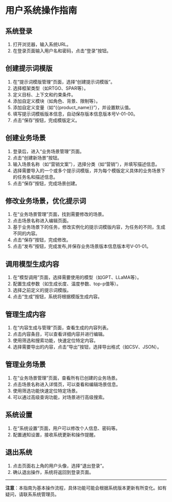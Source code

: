 # 用户系统操作指南

## 系统登录
1. 打开浏览器，输入系统URL。
2. 在登录页面输入用户名和密码，点击“登录”按钮。

## 创建提示词模版
1. 在“提示词模版管理”页面，选择“创建提示词模版”。
2. 选择框架类型（如RTGO、SPAR等）。
3. 定义目标、上下文和约束条件。
4. 添加自定义模块（如角色、背景、限制等）。
5. 添加自定义变量（如“{{product_name}}”），并设置默认值。
6. 填写提示词模板版本信息，自动保存版本信息版本号V-01-00。
6. 点击“保存”按钮，完成模版定义。

## 创建业务场景
1. 登录后，进入“业务场景管理”页面。
2. 点击“创建新场景”按钮。
3. 输入场景名称（如“营销文案”），选择分类（如“营销”），并填写描述信息。
4. 选择需要导入的一个或多个提示词模版，并为每个模版定义具体的业务场景下的任务名和描述信息。
4. 点击“保存”按钮，完成场景创建。

## 修改业务场景，优化提示词
1. 在“业务场景管理”页面，找到需要修改的场景。
2. 点击场景名称进入编辑页面。
3. 基于业务场景下的任务，修改实例化的提示词模版内容，为任务的不同，生成不同的内容。
4. 点击“保存”按钮，完成修改。
5. 点击“发布”按钮，完成发布,并保存业务场景版本信息版本号V-01-01。

## 调用模型生成内容
1. 在“模型调用”页面，选择需要使用的模型（如GPT、LLaMA等）。
2. 配置生成参数（如生成长度、温度参数、top-p值等）。
3. 选择之前定义的提示词模版。
4. 点击“生成”按钮，系统将根据模版生成内容。

## 管理生成内容
1. 在“内容生成与管理”页面，查看生成的内容列表。
2. 点击内容条目，可以查看详细内容并进行编辑。
3. 使用筛选和搜索功能，快速定位特定内容。
4. 选择需要导出的内容，点击“导出”按钮，选择导出格式（如CSV、JSON）。

## 管理业务场景
1. 在“业务场景管理”页面，查看所有已创建的业务场景。
2. 点击场景名称进入详情页，可以查看和编辑场景信息。
3. 使用筛选功能快速定位特定场景。
4. 可以通过高级查询功能，对场景进行高级搜索。

## 系统设置
1. 在“系统设置”页面，用户可以修改个人信息、密码等。
2. 配置通知设置，接收系统更新和操作提醒。

## 退出系统
1. 点击页面右上角的用户头像，选择“退出登录”。
2. 确认退出操作，系统将返回到登录页面。

---

**注意**：本指南为基本操作流程，具体功能可能会根据系统版本更新有所变化。如有疑问，请联系系统管理员。